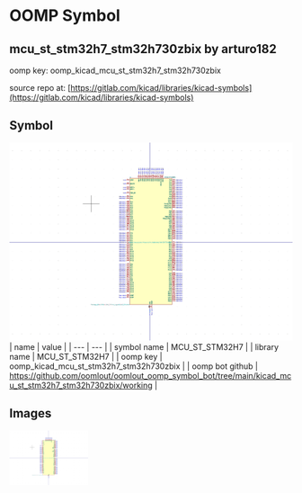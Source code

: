 # OOMP Symbol  
## mcu_st_stm32h7_stm32h730zbix  by arturo182  
  
oomp key: oomp_kicad_mcu_st_stm32h7_stm32h730zbix  
  
source repo at: [https://gitlab.com/kicad/libraries/kicad-symbols](https://gitlab.com/kicad/libraries/kicad-symbols)  
## Symbol  
  
[![working.png](working_600.png)](working.png)  
| name | value | 
| --- | --- | 
| symbol name | MCU_ST_STM32H7 | 
| library name | MCU_ST_STM32H7 | 
| oomp key | oomp_kicad_mcu_st_stm32h7_stm32h730zbix | 
| oomp bot github | https://github.com/oomlout/oomlout_oomp_symbol_bot/tree/main/kicad_mcu_st_stm32h7_stm32h730zbix/working | 
## Images  
  
[![working.png](working_140.png)](working.png)  
